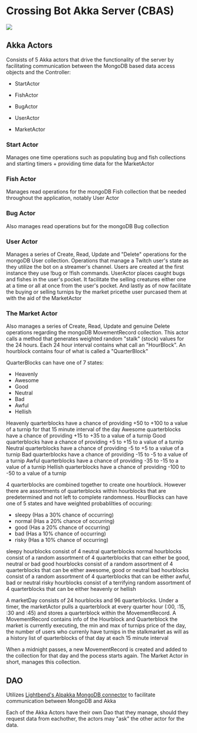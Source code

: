# Crossing Bot Akka Server (CBAS)

![](https://cdn.discordapp.com/attachments/685583064885100568/719665723986804793/crossingbotv1.png)

## Akka Actors

Consists of 5 Akka actors that drive the functionality of the server by facilitating communication between the MongoDB based
data access objects and the Controller:

- StartActor

- FishActor

- BugActor

- UserActor

- MarketActor

### Start Actor

Manages one time operations such as populating bug and fish collections and starting timers + providing time data for the MarketActor

### Fish Actor

Manages read operations for the mongoDB Fish collection that be needed throughout the application, notably User Actor

### Bug Actor

Also manages read operations but for the mongoDB Bug collection

### User Actor

Manages a series of Create, Read, Update and "Delete" operations for the mongoDB User collection. Operations that manage a Twitch user's state as they utilize the bot on a streamer's channel.
Users are created at the first instance they use !bug or !fish commands. UserActor places caught bugs and fishes in the user's pocket. It facilitate the selling creatures either one at a time or all at once from the user's pocket. And lastly as of now facilitate the buying or selling turnips by the market pricethe user purcased them at with the aid of the MarketActor

### The Market Actor

Also manages a series of Create, Read, Update and genuine Delete operations regarding the mongoDB MovementRecord collection.
This actor calls a method that generates weighted random "stalk" (stock) values for the 24 hours. Each 24 hour interval contains what call an "HourBlock". An hourblock contains four of what is called a "QuarterBlock"

QuarterBlocks can have one of 7 states:

- Heavenly
- Awesome
- Good
- Neutral
- Bad
- Awful
- Hellish

Heavenly quarterblocks have a chance of providing +50 to +100 to a value of a turnip for that 15 minute interval of the day
Awesome quarterblocks have a chance of providing +15 to +35 to a value of a turnip
Good quarterblocks have a chance of providing +5 to +15 to a value of a turnip
Neutral quarterblocks have a chance of providing -5 to +5 to a value of a turnip
Bad quarterblocks have a chance of providing -15 to -5 to a value of a turnip
Awful quarterblocks have a chance of providing -35 to -15 to a value of a turnip
Hellish quarterblocks have a chance of providing -100 to -50 to a value of a turnip

4 quarterblocks are combined together to create one hourblock. However there are assortments of quarterblocks within hourblocks that are predetermined and not left to complete randomness. HourBlocks can have one of 5 states and have weighted probablilties of occuring:

- sleepy (Has a 30% chance of occurring)
- normal (Has a 20% chance of occurring)
- good (Has a 20% chance of occurring)
- bad (Has a 10% chance of occurring)
- risky (Has a 10% chance of occurring)

sleepy hourblocks consist of 4 neutral quarterblocks
normal hourblocks consist of a random assortment of 4 quarterblocks that can either be good, neutral or bad
good hourblocks consist of a random assortment of 4 quarterblocks that can be either awesome, good or neutral
bad hourblocks consist of a random assortment of 4 quarterblocks that can be either awful, bad or neutral
risky hourblocks consist of a terrifying random assortment of 4 quarterblocks that can be either heavenly or hellish

A marketDay consists of 24 hourblocks and 96 quarterblocks. Under a timer, the marketActor pulls a quarterblock at every quarter hour (:00, :15, :30 and :45) and stores a quarterblock within the MovementRecord. A MovementRecord contains info of the Hourblock and Quarterblock the market is currently executing, the min and max of turnips price of the day, the number of users who currenly have turnips in the stalkmarket as will as a history list of quarterblocks of that day at each 15 minute interval

When a midnight passes, a new MovementRecord is created and added to the collection for that day and the pocess starts again. The Market Actor in short, manages this collection.

## DAO

Utilizes [Lightbend's Alpakka MongoDB connector](https://doc.akka.io/docs/alpakka/current/mongodb.html "Alpakka Documentation for  MongoDB") to facilitate communication between MongoDB and Akka

Each of the Akka Actors have their own Dao that they manage, should they request data from eachother, the actors may "ask" the other actor for the data.
